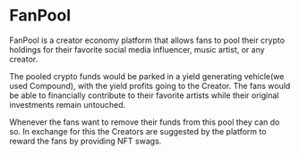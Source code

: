 # FanPool

FanPool is a creator economy platform that allows fans to pool their crypto holdings for their favorite social media influencer, music artist, or any creator. 

The pooled crypto funds would be parked in a yield generating vehicle(we used Compound), with the yield profits going to the Creator.  The fans would be able to financially contribute to their favorite artists while their original investments remain untouched.  

Whenever the fans want to remove their funds from this pool they can do so. In exchange for this the Creators are suggested by the platform to reward the fans by providing NFT swags.
